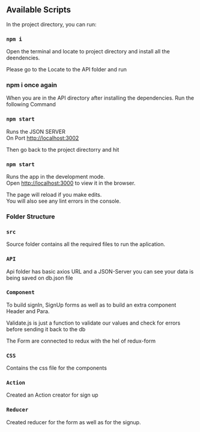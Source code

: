 ## Available Scripts

In the project directory, you can run:

### `npm i`

Open the terminal and locate to project directory and install all the deendencies.

Please go to the Locate to the API folder and run

### npm i once again

When you are in the API directory after installing the dependencies. Run the following Command

### `npm start`

Runs the JSON SERVER<br />
On Port [http://localhost:3002](http://localhost:3002)

Then go back to the project directorry and hit

### `npm start`

Runs the app in the development mode.<br />
Open [http://localhost:3000](http://localhost:3000) to view it in the browser.

The page will reload if you make edits.<br />
You will also see any lint errors in the console.

### Folder Structure

### `src`

Source folder contains all the required files to run the aplication.

### `API`

Api folder has basic axios URL and a JSON-Server you can see your data is being saved on db.json file

### `Component`

To build signIn, SignUp forms as well as to build an extra component Header and Para.

Validate.js is just a function to validate our values and check for errors before sending it back to the db

The Form are connected to redux with the hel of redux-form

### `CSS`

Contains the css file for the components

### `Action`

Created an Action creator for sign up

### `Reducer`

Created reducer for the form as well as for the signup.

